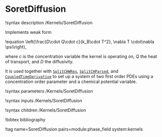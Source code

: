 # SoretDiffusion

!syntax description /Kernels/SoretDiffusion

Implements weak form

!equation
\left(\frac{D\cdot Q\cdot c}{k_B\cdot T^2}, \nabla T \cdot\nabla \psi\right),

where $c$ is the concentration variable the kernel is operating on, $Q$ the heat
of transport, and $D$ the diffusivity.

It is used together with [`SplitCHWRes`](/SplitCHWRes.md),
[`SplitCHParsed`](/SplitCHParsed.md), and
[`CoupledTimeDerivative`](/CoupledTimeDerivative.md) to set up a system of two
first order PDEs using a concentration order parameter and a chemical potential
variable.

!syntax parameters /Kernels/SoretDiffusion

!syntax inputs /Kernels/SoretDiffusion

!syntax children /Kernels/SoretDiffusion

!bibtex bibliography

!tag name=SoretDiffusion pairs=module:phase_field system:kernels
